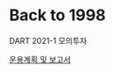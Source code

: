 # Back to 1998
DART 2021-1 모의투자 

[운용계획 및 보고서](./Back%20to%201998%20운용보고서%205505add399864bca90ad9d907b1adf2d/_2021-04-04__10.37.18.png)